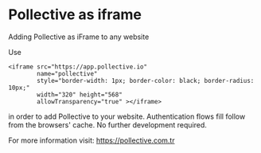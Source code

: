 # Pollective as iframe
Adding Pollective as iFrame to any website


Use 
  
    <iframe src="https://app.pollective.io"
            name="pollective" 
            style="border-width: 1px; border-color: black; border-radius: 10px;" 
            width="320" height="568" 
            allowTransparency="true" ></iframe>
            
in order to add Pollective to your website.
Authentication flows fill follow from the browsers' cache. 
No further development required.

For more information visit: https://pollective.com.tr
